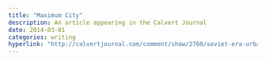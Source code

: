 ```yaml
---
title: "Maximum City"
description: An article appearing in the Calvert Journal
date: 2014-03-01
categories: writing
hyperlink: "http://calvertjournal.com/comment/show/2760/soviet-era-urbanism-russia-reborn-in-modern-chinese-cities"
---
```


